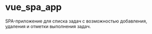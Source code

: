 # vue_spa_app
 SPA-приложение для списка задач с возможностью добавления, удаления и отметки выполнения задач.
